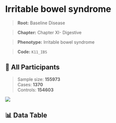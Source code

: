 # Irritable bowel syndrome

> **Root:** Baseline Disease  

> **Chapter:** Chapter XI- Digestive  

> **Phenotype:** Irritable bowel syndrome  

> **Code:** `K11_IBS`

## 🧪 All Participants  
> Sample size: **155973**  
> Cases: **1370**  
> Controls: **154603**
<img src="/Sensitive/Figures/ALL/Baseline/K11_IBS.png"/>

## 📊 Data Table
<CsvTableMRF src="/Sensitive/Data/ALL/Baseline/LG_K11_IBS.csv"/>


